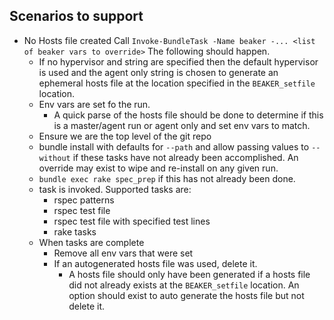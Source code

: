 ## Scenarios to support
- No Hosts file created
  Call `Invoke-BundleTask -Name beaker -... <list of beaker vars to override>`
  The following should happen.
  - If no hypervisor and string are specified then the default hypervisor is used and the agent only string is chosen to generate an ephemeral hosts file at the location specified in the `BEAKER_setfile` location.
  - Env vars are set fo the run.
    - A quick parse of the hosts file should be done to determine if this is a master/agent run or agent only and set env vars to match.
  - Ensure we are the top level of the git repo
  - bundle install with defaults for `--path` and allow passing values to `--without` if these tasks have not already been accomplished. An override may exist to wipe and re-install on any given run.
  - `bundle exec rake spec_prep` if this has not already been done.
  - task is invoked. Supported tasks are:
    - rspec patterns
    - rspec test file
    - rspec test file with specified test lines
    - rake tasks
  - When tasks are complete
    - Remove all env vars that were set
    - If an autogenerated hosts file was used, delete it.
      - A hosts file should only have been generated if a hosts file did not already exists at the `BEAKER_setfile` location. An option should exist to auto generate the hosts file but not delete it.